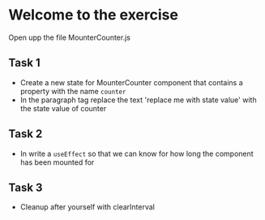 # Welcome to the exercise

Open upp the file MounterCounter.js

## Task 1

- Create a new state for MounterCounter component that contains a property with the name `counter`
- In the paragraph tag replace the text 'replace me with state value' with the state value of counter

## Task 2

- In write a `useEffect` so that we can know for how long the component has been mounted for

## Task 3

- Cleanup after yourself with clearInterval
